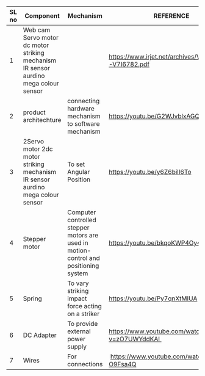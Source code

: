 
SL no | Component | Mechanism | REFERENCE|         |
|-- | -- | -- | --|----|
|1 | Web cam Servo motor dc motor striking mechanism IR sensor aurdino mega colour sensor |  | https://www.irjet.net/archives/V7/i6/IRJET-V7I6782.pdf|![07    01](https://user-images.githubusercontent.com/130656643/236180264-5e2ecf7b-2beb-465c-95df-907470b22824.jpg)|
2 | product architechture |connecting hardware mechanism to software mechanism | https://youtu.be/G2WJvblxAGQ|![07     02](https://user-images.githubusercontent.com/130656643/236180561-13bcb2b0-4afe-4256-86f4-5088e54a5ad1.jpg)|
3 | 2Servo motor 2dc motor striking mechanism IR sensor aurdino mega colour sensor | To set Angular Position | https://youtu.be/y6Z6bilI6To|![07   03](https://user-images.githubusercontent.com/130656643/236180346-4d0848e6-fcfb-4e8d-b2f1-5a1440bfa198.jpg)|
4 | Stepper motor | Computer controlled stepper motors are used in motion-control and positioning system | https://youtu.be/bkqoKWP4Oy4
5 | Spring | To vary striking impact force acting on a striker | https://youtu.be/Py7qnXtMIUA
6 | DC Adapter | To provide external power supply | https://www.youtube.com/watch?v=zO7UWYddKAI 
7 | Wires | For connections |  https://www.youtube.com/watch?v=uHD-O9Fsa4Q





